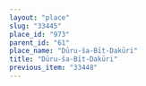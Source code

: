 ```yaml
---
layout: "place"
slug: "33445"
place_id: "973"
parent_id: "61"
place_name: "Dūru-ša-Bīt-Dakūri"
title: "Dūru-ša-Bīt-Dakūri"
previous_item: "33448"
---
```

